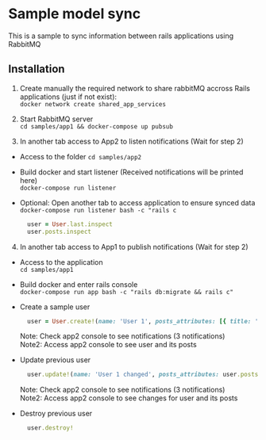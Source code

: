 # Sample model sync
This is a sample to sync information between rails applications using RabbitMQ

## Installation
1. Create manually the required network to share rabbitMQ accross Rails applications (just if not exist):   
  ```docker network create shared_app_services```
  
2. Start RabbitMQ server   
  ```cd samples/app1 && docker-compose up pubsub```

3. In another tab access to App2 to listen notifications (Wait for step 2)      
  - Access to the folder
    `cd samples/app2`
  
  - Build docker and start listener (Received notifications will be printed here)       
    ```docker-compose run listener```
  
  - Optional: Open another tab to access application to ensure synced data
    ```docker-compose run listener bash -c "rails c```
    ```ruby
      user = User.last.inspect
      user.posts.inspect
    ```

4. In another tab access to App1 to publish notifications (Wait for step 2)  
  - Access to the application    
    `cd samples/app1`    
  
  - Build docker and enter rails console    
    ```docker-compose run app bash -c "rails db:migrate && rails c"```
  
  - Create a sample user    
    ```ruby
      user = User.create!(name: 'User 1', posts_attributes: [{ title: 'Post 1' }, { title: 'Post 2' }])
    ```
    Note: Check app2 console to see notifications (3 notifications)    
    Note2: Access app2 console to see user and its posts
    
  - Update previous user
    ```ruby
      user.update!(name: 'User 1 changed', posts_attributes: user.posts.map { |post| { id: post.id, title: "#{post.title} changed" } })
    ```
    Note: Check app2 console to see notifications (3 notifications)    
    Note2: Access app2 console to see changes for user and its posts
    
  - Destroy previous user
    ```ruby
      user.destroy!
    ```    
  
